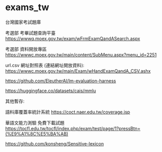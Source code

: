 # exams_tw
台灣國家考試題庫

考選部 考畢試題查詢平臺 https://wwwq.moex.gov.tw/exam/wFrmExamQandASearch.aspx

考選部 資料開放專區 https://wwwc.moex.gov.tw/main/content/SubMenu.aspx?menu_id=2251

url.csv 網址對照表 (連結網址開放資料): https://wwwc.moex.gov.tw/main/Exam/wHandExamQandA_CSV.ashx

https://github.com/EleutherAI/lm-evaluation-harness

https://huggingface.co/datasets/cais/mmlu

其他暫存:

語料庫覆蓋率統計系統 https://coct.naer.edu.tw/coverage.jsp

華語文能力測驗 免費下載試題 https://tocfl.edu.tw/tocfl/index.php/exam/test/page/1?pressBtn=(%E9%A1%8C%E5%BA%AB)

https://github.com/konsheng/Sensitive-lexicon


